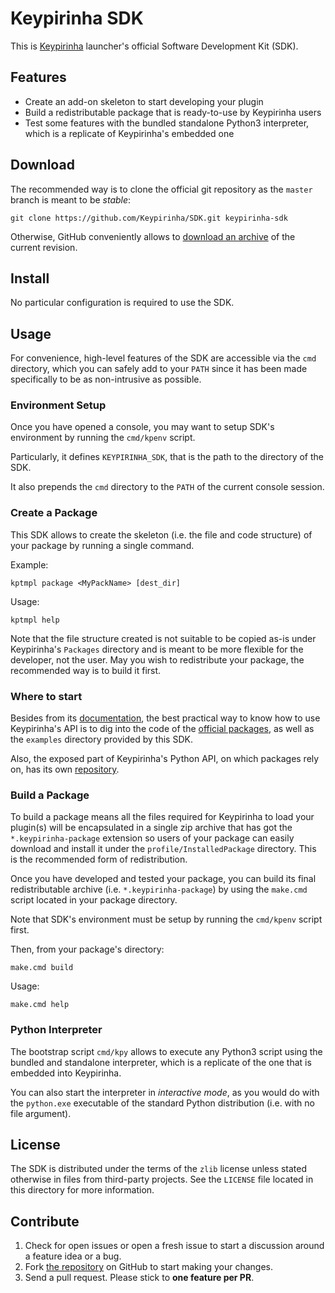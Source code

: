 # Keypirinha SDK

This is [Keypirinha](http://keypirinha.com) launcher's official Software
Development Kit (SDK).


## Features

* Create an add-on skeleton to start developing your plugin
* Build a redistributable package that is ready-to-use by Keypirinha users
* Test some features with the bundled standalone Python3 interpreter, which is a
  replicate of Keypirinha's embedded one


## Download

The recommended way is to clone the official git repository as the `master`
branch is meant to be *stable*:

    git clone https://github.com/Keypirinha/SDK.git keypirinha-sdk

Otherwise, GitHub conveniently allows to [download an archive][current] of the
current revision.

[current]: https://github.com/Keypirinha/SDK/archive/master.zip


## Install

No particular configuration is required to use the SDK.


## Usage

For convenience, high-level features of the SDK are accessible via the `cmd`
directory, which you can safely add to your `PATH` since it has been made
specifically to be as non-intrusive as possible.


### Environment Setup

Once you have opened a console, you may want to setup SDK's environment by
running the `cmd/kpenv` script.

Particularly, it defines `KEYPIRINHA_SDK`, that is the path to the directory of
the SDK.

It also prepends the `cmd` directory to the `PATH` of the current console
session.


### Create a Package

This SDK allows to create the skeleton (i.e. the file and code structure) of
your package by running a single command.

Example:

    kptmpl package <MyPackName> [dest_dir]

Usage:

    kptmpl help

Note that the file structure created is not suitable to be copied as-is under
Keypirinha's `Packages` directory and is meant to be more flexible for the
developer, not the user. May you wish to redistribute your package, the
recommended way is to build it first.


### Where to start

Besides from its [documentation](http://keypirinha.com/api.html), the best
practical way to know how to use Keypirinha's API is to dig into the code of the
[official packages](https://github.com/Keypirinha/Packages.git), as well as the
`examples` directory provided by this SDK.

Also, the exposed part of Keypirinha's Python API, on which packages rely on,
has its own [repository](https://github.com/Keypirinha/PythonLib).


### Build a Package

To build a package means all the files required for Keypirinha to load your
plugin(s) will be encapsulated in a single zip archive that has got the
`*.keypirinha-package` extension so users of your package can easily download
and install it under the `profile/InstalledPackage` directory. This is the
recommended form of redistribution.

Once you have developed and tested your package, you can build its final
redistributable archive (i.e. `*.keypirinha-package`) by using the `make.cmd`
script located in your package directory.

Note that SDK's environment must be setup by running the `cmd/kpenv` script
first.

Then, from your package's directory:

    make.cmd build

Usage:

    make.cmd help


### Python Interpreter

The bootstrap script `cmd/kpy` allows to execute any Python3 script using the
bundled and standalone interpreter, which is a replicate of the one that is
embedded into Keypirinha.

You can also start the interpreter in *interactive mode*, as you would do with
the `python.exe` executable of the standard Python distribution (i.e. with no
file argument).


## License

The SDK is distributed under the terms of the `zlib` license unless stated
otherwise in files from third-party projects. See the `LICENSE` file located in
this directory for more information.


## Contribute

1. Check for open issues or open a fresh issue to start a discussion around a
   feature idea or a bug.
2. Fork [the repository][repo] on GitHub to start making your changes.
3. Send a pull request.
   Please stick to **one feature per PR**.


[repo]: https://github.com/Keypirinha/SDK.git
